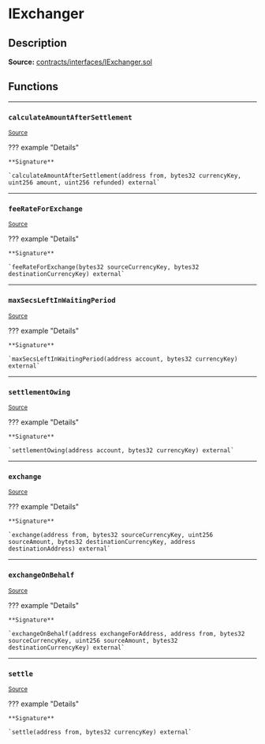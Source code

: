 # IExchanger

## Description


**Source:** [contracts/interfaces/IExchanger.sol](https://github.com/Synthetixio/synthetix/tree/develop/contracts/interfaces/IExchanger.sol)

## Functions


---
### `calculateAmountAfterSettlement`

<sub>[Source](https://github.com/Synthetixio/synthetix/tree/develop/contracts/interfaces/IExchanger.sol#L6)</sub>



??? example "Details"

    **Signature**

    `calculateAmountAfterSettlement(address from, bytes32 currencyKey, uint256 amount, uint256 refunded) external`


---
### `feeRateForExchange`

<sub>[Source](https://github.com/Synthetixio/synthetix/tree/develop/contracts/interfaces/IExchanger.sol#L13)</sub>



??? example "Details"

    **Signature**

    `feeRateForExchange(bytes32 sourceCurrencyKey, bytes32 destinationCurrencyKey) external`


---
### `maxSecsLeftInWaitingPeriod`

<sub>[Source](https://github.com/Synthetixio/synthetix/tree/develop/contracts/interfaces/IExchanger.sol#L15)</sub>



??? example "Details"

    **Signature**

    `maxSecsLeftInWaitingPeriod(address account, bytes32 currencyKey) external`


---
### `settlementOwing`

<sub>[Source](https://github.com/Synthetixio/synthetix/tree/develop/contracts/interfaces/IExchanger.sol#L17)</sub>



??? example "Details"

    **Signature**

    `settlementOwing(address account, bytes32 currencyKey) external`


---
### `exchange`

<sub>[Source](https://github.com/Synthetixio/synthetix/tree/develop/contracts/interfaces/IExchanger.sol#L27)</sub>



??? example "Details"

    **Signature**

    `exchange(address from, bytes32 sourceCurrencyKey, uint256 sourceAmount, bytes32 destinationCurrencyKey, address destinationAddress) external`


---
### `exchangeOnBehalf`

<sub>[Source](https://github.com/Synthetixio/synthetix/tree/develop/contracts/interfaces/IExchanger.sol#L35)</sub>



??? example "Details"

    **Signature**

    `exchangeOnBehalf(address exchangeForAddress, address from, bytes32 sourceCurrencyKey, uint256 sourceAmount, bytes32 destinationCurrencyKey) external`


---
### `settle`

<sub>[Source](https://github.com/Synthetixio/synthetix/tree/develop/contracts/interfaces/IExchanger.sol#L43)</sub>



??? example "Details"

    **Signature**

    `settle(address from, bytes32 currencyKey) external`


